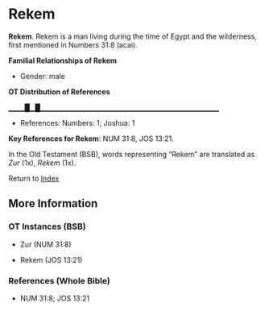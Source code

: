 # Rekem
**Rekem**. 
Rekem is a man living during the time of Egypt and the wilderness, first mentioned in Numbers 31:8 (acai). 




**Familial Relationships of Rekem**


* Gender: male


**OT Distribution of References**

▁▁▁█▁█▁▁▁▁▁▁▁▁▁▁▁▁▁▁▁▁▁▁▁▁▁▁▁▁▁▁▁▁▁▁▁▁▁
* References: Numbers: 1; Joshua: 1



**Key References for Rekem**: 
NUM 31:8, JOS 13:21. 


In the Old Testament (BSB), words representing “Rekem” are translated as 
*Zur* (1x), *Rekem* (1x). 




Return to [Index](00-Index.md)

## More Information

### OT Instances (BSB)

* Zur (NUM 31:8)

* Rekem (JOS 13:21)



### References (Whole Bible)

* NUM 31:8; JOS 13:21



